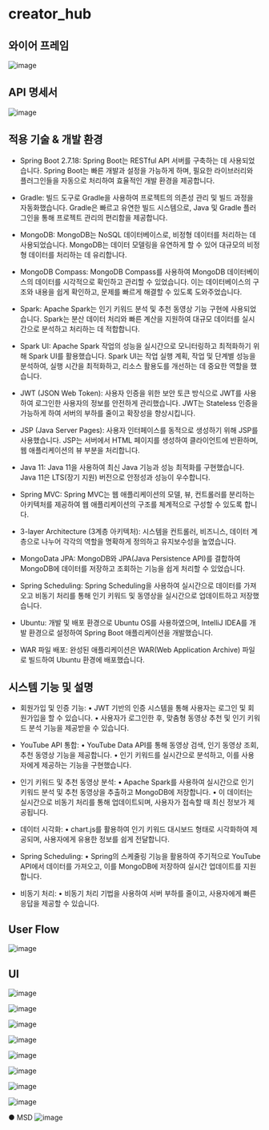# creator_hub


## 와이어 프레임
![image](https://github.com/user-attachments/assets/f87b831d-610e-4ed9-8f1f-c56a88a59f77)

## API 명세서
![image](https://github.com/user-attachments/assets/c9830c56-394f-46d5-8906-2ce9546c8a20)


## 적용 기술 & 개발 환경
- Spring Boot 2.7.18: Spring Boot는 RESTful API 서버를 구축하는 데 사용되었습니다. Spring Boot는 빠른 개발과 설정을 가능하게 하며, 필요한 라이브러리와 플러그인들을 자동으로 처리하여 효율적인 개발 환경을 제공합니다.

- Gradle: 빌드 도구로 Gradle을 사용하여 프로젝트의 의존성 관리 및 빌드 과정을 자동화했습니다. Gradle은 빠르고 유연한 빌드 시스템으로, Java 및 Gradle 플러그인을 통해 프로젝트 관리의 편리함을 제공합니다.

- MongoDB: MongoDB는 NoSQL 데이터베이스로, 비정형 데이터를 처리하는 데 사용되었습니다. MongoDB는 데이터 모델링을 유연하게 할 수 있어 대규모의 비정형 데이터를 처리하는 데 유리합니다.

- MongoDB Compass: MongoDB Compass를 사용하여 MongoDB 데이터베이스의 데이터를 시각적으로 확인하고 관리할 수 있었습니다. 이는 데이터베이스의 구조와 내용을 쉽게 확인하고, 문제를 빠르게 해결할 수 있도록 도와주었습니다.

- Spark: Apache Spark는 인기 키워드 분석 및 추천 동영상 기능 구현에 사용되었습니다. Spark는 분산 데이터 처리와 빠른 계산을 지원하여 대규모 데이터를 실시간으로 분석하고 처리하는 데 적합합니다.

- Spark UI: Apache Spark 작업의 성능을 실시간으로 모니터링하고 최적화하기 위해 Spark UI를 활용했습니다. Spark UI는 작업 실행 계획, 작업 및 단계별 성능을 분석하여, 실행 시간을 최적화하고, 리소스 활용도를 개선하는 데 중요한 역할을 했습니다.

- JWT (JSON Web Token): 사용자 인증을 위한 보안 토큰 방식으로 JWT를 사용하여 로그인한 사용자의 정보를 안전하게 관리했습니다. JWT는 Stateless 인증을 가능하게 하여 서버의 부하를 줄이고 확장성을 향상시킵니다.

- JSP (Java Server Pages): 사용자 인터페이스를 동적으로 생성하기 위해 JSP를 사용했습니다. JSP는 서버에서 HTML 페이지를 생성하여 클라이언트에 반환하며, 웹 애플리케이션의 뷰 부분을 처리합니다.

- Java 11: Java 11을 사용하여 최신 Java 기능과 성능 최적화를 구현했습니다. Java 11은 LTS(장기 지원) 버전으로 안정성과 성능이 우수합니다.

- Spring MVC: Spring MVC는 웹 애플리케이션의 모델, 뷰, 컨트롤러를 분리하는 아키텍처를 제공하여 웹 애플리케이션의 구조를 체계적으로 구성할 수 있도록 합니다.

- 3-layer Architecture (3계층 아키텍처): 시스템을 컨트롤러, 비즈니스, 데이터 계층으로 나누어 각각의 역할을 명확하게 정의하고 유지보수성을 높였습니다.

- MongoData JPA: MongoDB와 JPA(Java Persistence API)를 결합하여 MongoDB에 데이터를 저장하고 조회하는 기능을 쉽게 처리할 수 있었습니다.

- Spring Scheduling: Spring Scheduling을 사용하여 실시간으로 데이터를 가져오고 비동기 처리를 통해 인기 키워드 및 동영상을 실시간으로 업데이트하고 저장했습니다.

- Ubuntu: 개발 및 배포 환경으로 Ubuntu OS를 사용하였으며, IntelliJ IDEA를 개발 환경으로 설정하여 Spring Boot 애플리케이션을 개발했습니다.

- WAR 파일 배포: 완성된 애플리케이션은 WAR(Web Application Archive) 파일로 빌드하여 Ubuntu 환경에 배포했습니다.


## 시스템 기능 및 설명

- 회원가입 및 인증 기능:
• JWT 기반의 인증 시스템을 통해 사용자는 로그인 및 회원가입을 할 수 있습니다.
• 사용자가 로그인한 후, 맞춤형 동영상 추천 및 인기 키워드 분석 기능을 제공받을 수 있습니다.

- YouTube API 통합:
• YouTube Data API를 통해 동영상 검색, 인기 동영상 조회, 추천 동영상 기능을 제공합니다.
• 인기 키워드를 실시간으로 분석하고, 이를 사용자에게 제공하는 기능을 구현했습니다.

- 인기 키워드 및 추천 동영상 분석:
• Apache Spark를 사용하여 실시간으로 인기 키워드 분석 및 추천 동영상을 추출하고 MongoDB에 저장합니다.
• 이 데이터는 실시간으로 비동기 처리를 통해 업데이트되며, 사용자가 접속할 때 최신 정보가 제공됩니다.

- 데이터 시각화:
• chart.js를 활용하여 인기 키워드 대시보드 형태로 시각화하여 제공되며, 사용자에게 유용한 정보를 쉽게 전달합니다.

- Spring Scheduling:
• Spring의 스케줄링 기능을 활용하여 주기적으로 YouTube API에서 데이터를 가져오고, 이를 MongoDB에 저장하여 실시간 업데이트를 지원합니다.

- 비동기 처리:
• 비동기 처리 기법을 사용하여 서버 부하를 줄이고, 사용자에게 빠른 응답을 제공할 수 있습니다.

## User Flow
![image](https://github.com/user-attachments/assets/062ecce8-01b2-4240-9500-fa50cddce28d)


## UI

![image](https://github.com/user-attachments/assets/78d2837e-5831-494d-aa8f-e88f24ec5541)

![image](https://github.com/user-attachments/assets/97588905-fb40-46da-b9c6-791408eef519)

![image](https://github.com/user-attachments/assets/c4667d90-e337-4b19-bc99-19281265e9e4)

![image](https://github.com/user-attachments/assets/a82188e2-5b0e-42db-8dae-774b4563f51c)

![image](https://github.com/user-attachments/assets/c230acc7-b031-496f-9748-db49eb336344)

![image](https://github.com/user-attachments/assets/8bdc1b08-9ab4-4878-989f-548d469e6a8a)

![image](https://github.com/user-attachments/assets/a57e7335-3ec3-4ec8-8132-ceaaf9fa90e1)

![image](https://github.com/user-attachments/assets/7b30312b-31e4-464c-8780-1b5a285eb4d0)

● MSD
![image](https://github.com/user-attachments/assets/0f279539-b18e-40bd-b38a-10d563e563a5)

